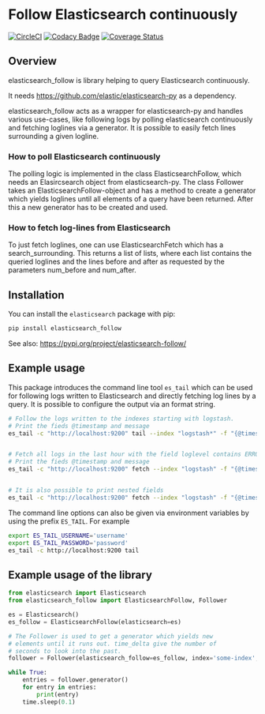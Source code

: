 # Follow Elasticsearch continuously
[![CircleCI](https://circleci.com/gh/mdreem/elasticsearch_follow.svg?style=svg&circle-token=a53243ea7942ee439f51be3ea4fce2628ed4d58f)](https://circleci.com/gh/mdreem/elasticsearch_follow)
[![Codacy Badge](https://api.codacy.com/project/badge/Grade/d192317c5ff74fd7a17dc5c0c2f13317)](https://www.codacy.com/manual/mdreem/elasticsearch_follow?utm_source=github.com&amp;utm_medium=referral&amp;utm_content=mdreem/elasticsearch_follow&amp;utm_campaign=Badge_Grade)
[![Coverage Status](https://coveralls.io/repos/github/mdreem/elasticsearch_follow/badge.svg?branch=master)](https://coveralls.io/github/mdreem/elasticsearch_follow?branch=master)

## Overview

elasticsearch_follow is library helping to query Elasticsearch continuously.

It needs <https://github.com/elastic/elasticsearch-py> as a dependency.

elasticsearch_follow acts as a wrapper for elasticsearch-py and handles various
use-cases, like following logs by polling elasticsearch continuously and fetching
loglines via a generator. It is possible to easily fetch lines surrounding a
given logline.

### How to poll Elasticsearch continuously

The polling logic is implemented in the class ElasticsearchFollow, which needs
an Elasircsearch object from elasticsearch-py. The class Follower takes an
ElasticsearchFollow-object and has a method to create a generator which yields
loglines until all elements of a query have been returned. After this a new
generator has to be created and used.

### How to fetch log-lines from Elasticsearch

To just fetch loglines, one can use ElasticsearchFetch which has
a search_surrounding. This returns a list of lists, where each list contains
the queried loglines and the lines before and after as requested by the parameters 
num_before and num_after.

## Installation

You can install the ``elasticsearch`` package with pip:

```bash
pip install elasticsearch_follow
```

See also: <https://pypi.org/project/elasticsearch-follow/>

## Example usage

This package introduces the command line tool ``es_tail`` which can be used for
following logs written to Elasticsearch and directly fetching log lines by a query.
It is possible to configure the output via an format string.

```bash
# Follow the logs written to the indexes starting with logstash.
# Print the fieds @timestamp and message
es_tail -c "http://localhost:9200" tail --index "logstash*" -f "{@timestamp} {message}" 


# Fetch all logs in the last hour with the field loglevel contains ERROR and fetch the two lines before and after.
# Print the fieds @timestamp and message
es_tail -c "http://localhost:9200" fetch --index "logstash" -f "{@timestamp} {message}"  --query loglevel:ERROR -A 2 -B 2 -F "now-1h" 


# It is also possible to print nested fields
es_tail -c "http://localhost:9200" fetch --index "logstash" -f "{@timestamp} {message} {kv[field]} {kv[nested][field]}" -F "now-1h" 
```

The command line options can also be given via environment variables by using the prefix ``ES_TAIL``.
For example
```bash
export ES_TAIL_USERNAME='username'
export ES_TAIL_PASSWORD='password'
es_tail -c http://localhost:9200 tail
```

## Example usage of the library

```python
from elasticsearch import Elasticsearch
from elasticsearch_follow import ElasticsearchFollow, Follower

es = Elasticsearch()
es_follow = ElasticsearchFollow(elasticsearch=es)

# The Follower is used to get a generator which yields new 
# elements until it runs out. time_delta give the number of
# seconds to look into the past.
follower = Follower(elasticsearch_follow=es_follow, index='some-index', time_delta=60)

while True:
    entries = follower.generator()
    for entry in entries:
        print(entry)
    time.sleep(0.1)
```